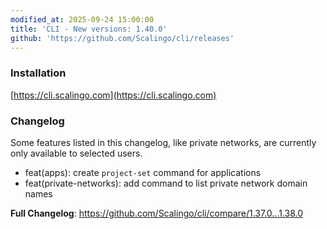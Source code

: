 ```yaml
---
modified_at: 2025-09-24 15:00:00
title: 'CLI - New versions: 1.40.0'
github: 'https://github.com/Scalingo/cli/releases'
---
```


### Installation

[https://cli.scalingo.com](https://cli.scalingo.com)

### Changelog

Some features listed in this changelog, like private networks, are currently only available to selected users.

* feat(apps): create `project-set` command for applications
* feat(private-networks): add command to list private network domain names

**Full Changelog**: https://github.com/Scalingo/cli/compare/1.37.0...1.38.0
